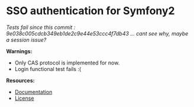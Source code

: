 SSO authentication for Symfony2
===============================


*Tests fail since this commit : 9e038c005cdcb349eb1de2c9e44e53ccc4f7db43 ... cant see why, maybe a session issue?*


**Warnings:**

-   Only CAS protocol is implemented for now.
-   Login functional test fails :(


**Resources:**

-   [Documentation](Resources/doc/index.md)
-   [License](Resources/meta/LICENSE)
